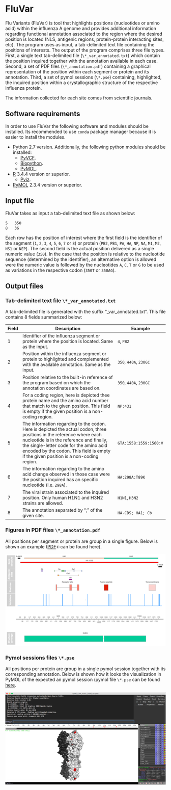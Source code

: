 # FluVar #

Flu Variants (FluVar) is tool that highlights positions (nucleotides or amino acid) within the influenza A genome and provides additional information regarding functional annotation associated to the region where the desired position is located (NLS, antigenic regions, protein-protein interacting sites, etc). The program uses as input, a tab-delimited text file containing the positions of interests. The output of the program comprises three file types. First, a single text tab-delimited file (`\*_var_annotated.txt`) which contain the position inquired together with the annotation available in each case. Second, a set of PDF files (`\*_annotation.pdf`) containing a graphical representation of the position within each segment or protein and its annotation. Third, a set of pymol sessions (`\*.pse`) containing, highlighted, the inquired position within a crystallographic structure of the respective influenza protein.

The information collected for each site comes from scientific journals. 

## Software requirements ##

In order to use FluVar the following software and modules should be installed. Its recommended to use `conda` package manager because it is easier to install the modules.

* Python 2.7 version. Additionally, the following python modules should be installed:
   * [PyVCF](https://anaconda.org/bioconda/pyvcf).
   * [Biopython](https://anaconda.org/conda-forge/biopython).
   * [PyMOL](https://anaconda.org/schrodinger/pymol).
 * [R]( https://www.r-project.org/) 3.4.4 version or superior.
   * [Pviz](https://bioconductor.org/packages/release/bioc/html/Pviz.html).
 * [PyMOL](https://anaconda.org/schrodinger/pymol) 2.3.4 version or superior.

## Input file ##

FluVar takes as input a tab-delimited text file as shown below:

    5	350
    8	36

Each row has the position of interest where the first field is the identifier of the segment (`1`, `2`, `3`, `4`, `5`, `6`, `7` or `8`) or protein (`PB2`, `PB1`, `PA`, `HA`, `NP`, `NA`, `M1`, `M2`, `NS1` or `NEP`). The second field is the actual position delivered as a single numeric value (`350`). In the case that the position is relative to the nucleotide sequence (determined by the identifier), an alternative option is allowed were the numeric value is followed by the nucleotides `A`, `C`, `T` or `G` to be used as variations in the respective codon (`350T` or `350AG`).  

## Output files ##
### Tab-delimited text file `\*_var_annotated.txt ` ###


A tab-delimited file is generated with the suffix “_var_annotated.txt”. This file contains 8 fields summarized below:

| Field | Description | Example|
| - | - | - |
| 1 | Identifier of the influenza segment or protein where the position is located. Same as the input. |`4`, `PB2`  |
| 2 | Position within the influenza segment or protein to highlighted and complemented with the available annotation.  Same as the input. |`350`, `440A`, `230GC`|
| 3 | Position relative to the built-in reference of the program based on which the annotation coordinates are based on. | `350`, `440A`, `230GC` |
| 4 | For a coding region, here is depicted thee protein name and the amino acid number that match to the given position. This field is empty if the given position is a non-coding region. | `NP:431` |
| 5 | The information regarding to the codon. Here is depicted the actual codon, three positions in the reference where each nucleotide is in the reference and finally, the single-letter code for the amino acid encoded by the codon. This field is empty if the given position is a non-coding region. | `GTA:1558:1559:1560:V `|
| 6 | The information regarding to the amino acid change observed in those case were the position inquired has an specific nucleotide (i.e. `298A`). | `HA:298A:T89K` |
| 7 | The viral strain associated to the inquired position. Only human H1N1 and H3N2 strains are allowed. | `H1N1`, `H3N2` |
| 8 | The annotation separated by “;” of the given site. | `HA-CDS; HA1; Cb`  |


### Figures in PDF files `\*_annotation.pdf ` ###

All positions per segment or protein are group in a single figure. Below is shown an example ([PDF](https://github.com/lialmonacid/FluVar/blob/master/examples/example_output/HA_annotation.pdf)<-can be found here).
<p align="center"><img  src="examples/example_output/HA_annotation.png"/></p>

### Pymol sessions files `\*.pse` ###

All positions per protein are group in a single pymol session together with its corresponding annotation. Below is shown how it looks the visualization in PyMOL of the expected an pymol session (pymol file `\*.pse` can be found [here](https://github.com/lialmonacid/FluVar/blob/master/examples/example_output/HA_H1N1_3UBQ_var.pse).
<p align="center"><img  src="examples/example_output/HA_H1N1_3UBQ_var.png"/></p>
